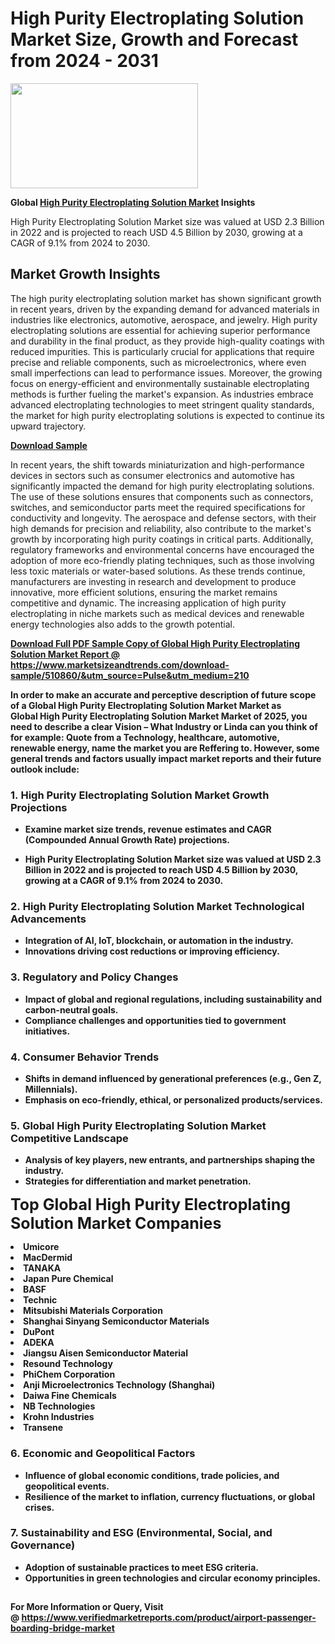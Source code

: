 <H1>High Purity Electroplating Solution Market Size, Growth and Forecast from 2024 - 2031</H1><img class="aligncenter size-medium wp-image-584254" src="https://thirdeyenews.in/wp-content/uploads/2024/09/Global-Market-Research-300x168.jpeg" alt="" width="300" height="168" /><p><strong>Global&nbsp;<a href="https://www.marketsizeandtrends.com/download-sample/510860/&amp;utm_source=Pulse&amp;utm_medium=210">High Purity Electroplating Solution Market</a> Insights</strong></p><p>High Purity Electroplating Solution Market size was valued at USD 2.3 Billion in 2022 and is projected to reach USD 4.5 Billion by 2030, growing at a CAGR of 9.1% from 2024 to 2030.</p><p><h2>Market Growth Insights</h2> <p>The high purity electroplating solution market has shown significant growth in recent years, driven by the expanding demand for advanced materials in industries like electronics, automotive, aerospace, and jewelry. High purity electroplating solutions are essential for achieving superior performance and durability in the final product, as they provide high-quality coatings with reduced impurities. This is particularly crucial for applications that require precise and reliable components, such as microelectronics, where even small imperfections can lead to performance issues. Moreover, the growing focus on energy-efficient and environmentally sustainable electroplating methods is further fueling the market's expansion. As industries embrace advanced electroplating technologies to meet stringent quality standards, the market for high purity electroplating solutions is expected to continue its upward trajectory.</p> <p><strong><a href="#">Download Sample</a></strong></p> <p>In recent years, the shift towards miniaturization and high-performance devices in sectors such as consumer electronics and automotive has significantly impacted the demand for high purity electroplating solutions. The use of these solutions ensures that components such as connectors, switches, and semiconductor parts meet the required specifications for conductivity and longevity. The aerospace and defense sectors, with their high demands for precision and reliability, also contribute to the market's growth by incorporating high purity coatings in critical parts. Additionally, regulatory frameworks and environmental concerns have encouraged the adoption of more eco-friendly plating techniques, such as those involving less toxic materials or water-based solutions. As these trends continue, manufacturers are investing in research and development to produce innovative, more efficient solutions, ensuring the market remains competitive and dynamic. The increasing application of high purity electroplating in niche markets such as medical devices and renewable energy technologies also adds to the growth potential.</p> <p><strong><a href="#"></p><p><span class=""><strong>Download Full PDF Sample Copy of Global High Purity Electroplating Solution Market Report</strong> @ <a href="https://www.marketsizeandtrends.com/download-sample/510860/&amp;utm_source=Pulse&amp;utm_medium=210" target="_blank">https://www.marketsizeandtrends.com/download-sample/510860/&amp;utm_source=Pulse&amp;utm_medium=210</a></span></p><p>In order to make an accurate and perceptive description of future scope of a Global&nbsp;High Purity Electroplating Solution Market Market as Global&nbsp;High Purity Electroplating Solution Market Market of 2025, you need to describe a clear Vision &ndash; What Industry or Linda can you think of for example: Quote from a Technology, healthcare, automotive, renewable energy, name the market you are Reffering to. However, some general trends and factors usually impact market reports and their future outlook include:</p><h3>1.&nbsp;<strong>High Purity Electroplating Solution Market Growth Projections</strong></h3><ul><li>Examine market size trends, revenue estimates and CAGR (Compounded Annual Growth Rate) projections.</li><li><p>High Purity Electroplating Solution Market size was valued at USD 2.3 Billion in 2022 and is projected to reach USD 4.5 Billion by 2030, growing at a CAGR of 9.1% from 2024 to 2030.</p></li></ul><h3>2.&nbsp;<strong>High Purity Electroplating Solution Market Technological Advancements</strong></h3><ul><li>Integration of AI, IoT, blockchain, or automation in the industry.</li><li>Innovations driving cost reductions or improving efficiency.</li></ul><h3>3.&nbsp;<strong>Regulatory and Policy Changes</strong></h3><ul><li>Impact of global and regional regulations, including sustainability and carbon-neutral goals.</li><li>Compliance challenges and opportunities tied to government initiatives.</li></ul><h3>4.&nbsp;<strong>Consumer Behavior Trends</strong></h3><ul><li>Shifts in demand influenced by generational preferences (e.g., Gen Z, Millennials).</li><li>Emphasis on eco-friendly, ethical, or personalized products/services.</li></ul><h3>5.&nbsp;<strong>Global High Purity Electroplating Solution Market Competitive Landscape</strong></h3><ul><li>Analysis of key players, new entrants, and partnerships shaping the industry.</li><li>Strategies for differentiation and market penetration.</li></ul><p data-pm-slice="1 1 []"><span style="color: inherit; font-family: inherit; font-size: 25px;">Top Global High Purity Electroplating Solution Market Companies</span></p><div class="" data-test-id=""><p><li>Umicore</li><li> MacDermid</li><li> TANAKA</li><li> Japan Pure Chemical</li><li> BASF</li><li> Technic</li><li> Mitsubishi Materials Corporation</li><li> Shanghai Sinyang Semiconductor Materials</li><li> DuPont</li><li> ADEKA</li><li> Jiangsu Aisen Semiconductor Material</li><li> Resound Technology</li><li> PhiChem Corporation</li><li> Anji Microelectronics Technology (Shanghai)</li><li> Daiwa Fine Chemicals</li><li> NB Technologies</li><li> Krohn Industries</li><li> Transene</li></p></div><h3>6.&nbsp;<strong>Economic and Geopolitical Factors</strong></h3><ul><li>Influence of global economic conditions, trade policies, and geopolitical events.</li><li>Resilience of the market to inflation, currency fluctuations, or global crises.</li></ul><h3>7.&nbsp;<strong>Sustainability and ESG (Environmental, Social, and Governance)</strong></h3><ul><li>Adoption of sustainable practices to meet ESG criteria.</li><li>Opportunities in green technologies and circular economy principles.</li></ul><h2><strong style="font-size: 14px;">For More Information or Query, Visit @&nbsp;</strong><a style="background-color: #ffffff; font-size: 14px;" href="https://www.marketsizeandtrends.com/report/high-purity-electroplating-solution-market/" target="_blank">https://www.verifiedmarketreports.com/product/airport-passenger-boarding-bridge-market</a></h2>
